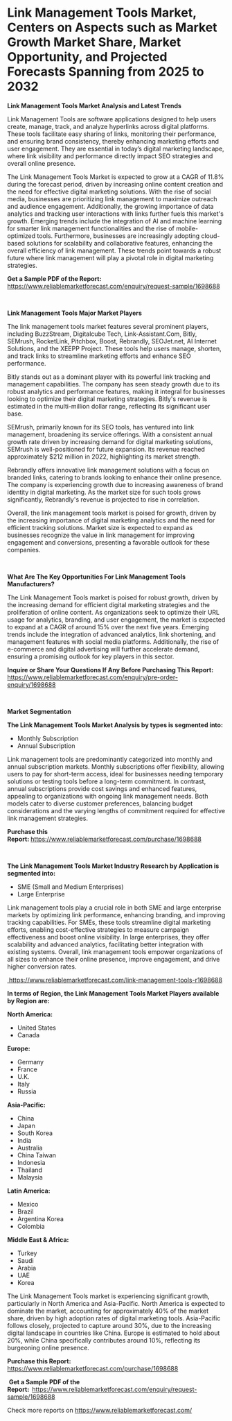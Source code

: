 <p><h1>Link Management Tools Market, Centers on Aspects such as Market Growth Market Share, Market Opportunity, and Projected Forecasts Spanning from 2025 to 2032</h1></p><p><strong>Link Management Tools Market Analysis and Latest Trends</strong></p>
<p><p>Link Management Tools are software applications designed to help users create, manage, track, and analyze hyperlinks across digital platforms. These tools facilitate easy sharing of links, monitoring their performance, and ensuring brand consistency, thereby enhancing marketing efforts and user engagement. They are essential in today’s digital marketing landscape, where link visibility and performance directly impact SEO strategies and overall online presence.</p><p>The Link Management Tools Market is expected to grow at a CAGR of 11.8% during the forecast period, driven by increasing online content creation and the need for effective digital marketing solutions. With the rise of social media, businesses are prioritizing link management to maximize outreach and audience engagement. Additionally, the growing importance of data analytics and tracking user interactions with links further fuels this market's growth. Emerging trends include the integration of AI and machine learning for smarter link management functionalities and the rise of mobile-optimized tools. Furthermore, businesses are increasingly adopting cloud-based solutions for scalability and collaborative features, enhancing the overall efficiency of link management. These trends point towards a robust future where link management will play a pivotal role in digital marketing strategies.</p></p>
<p><strong>Get a Sample PDF of the Report:&nbsp;</strong> <a href="https://www.reliablemarketforecast.com/enquiry/request-sample/1698688?utm_campaign=1842&utm_medium=2&utm_source=Github&utm_content=ia&utm_term=09012025&utm_id=link-management-tools">https://www.reliablemarketforecast.com/enquiry/request-sample/1698688</a></p>
<p>&nbsp;</p>
<p><strong>Link Management Tools Major Market Players</strong></p>
<p><p>The link management tools market features several prominent players, including BuzzStream, Digitalcube Tech, Link-Assistant.Com, Bitly, SEMrush, RocketLink, Pitchbox, Boost, Rebrandly, SEOJet.net, AI Internet Solutions, and the XEEPP Project. These tools help users manage, shorten, and track links to streamline marketing efforts and enhance SEO performance.</p><p>Bitly stands out as a dominant player with its powerful link tracking and management capabilities. The company has seen steady growth due to its robust analytics and performance features, making it integral for businesses looking to optimize their digital marketing strategies. Bitly's revenue is estimated in the multi-million dollar range, reflecting its significant user base.</p><p>SEMrush, primarily known for its SEO tools, has ventured into link management, broadening its service offerings. With a consistent annual growth rate driven by increasing demand for digital marketing solutions, SEMrush is well-positioned for future expansion. Its revenue reached approximately $212 million in 2022, highlighting its market strength.</p><p>Rebrandly offers innovative link management solutions with a focus on branded links, catering to brands looking to enhance their online presence. The company is experiencing growth due to increasing awareness of brand identity in digital marketing. As the market size for such tools grows significantly, Rebrandly's revenue is projected to rise in correlation.</p><p>Overall, the link management tools market is poised for growth, driven by the increasing importance of digital marketing analytics and the need for efficient tracking solutions. Market size is expected to expand as businesses recognize the value in link management for improving engagement and conversions, presenting a favorable outlook for these companies.</p></p>
<p>&nbsp;</p>
<p><strong>What Are The Key Opportunities For Link Management Tools Manufacturers?</strong></p>
<p><p>The Link Management Tools market is poised for robust growth, driven by the increasing demand for efficient digital marketing strategies and the proliferation of online content. As organizations seek to optimize their URL usage for analytics, branding, and user engagement, the market is expected to expand at a CAGR of around 15% over the next five years. Emerging trends include the integration of advanced analytics, link shortening, and management features with social media platforms. Additionally, the rise of e-commerce and digital advertising will further accelerate demand, ensuring a promising outlook for key players in this sector.</p></p>
<p><strong>Inquire or Share Your Questions If Any Before Purchasing This Report:</strong> <a href="https://www.reliablemarketforecast.com/enquiry/pre-order-enquiry/1698688?utm_campaign=1842&utm_medium=2&utm_source=Github&utm_content=ia&utm_term=09012025&utm_id=link-management-tools">https://www.reliablemarketforecast.com/enquiry/pre-order-enquiry/1698688</a></p>
<p>&nbsp;</p>
<p><strong>Market Segmentation</strong></p>
<p><strong>The Link Management Tools Market Analysis by types is segmented into:</strong></p>
<p><ul><li>Monthly Subscription</li><li>Annual Subscription</li></ul></p>
<p><p>Link management tools are predominantly categorized into monthly and annual subscription markets. Monthly subscriptions offer flexibility, allowing users to pay for short-term access, ideal for businesses needing temporary solutions or testing tools before a long-term commitment. In contrast, annual subscriptions provide cost savings and enhanced features, appealing to organizations with ongoing link management needs. Both models cater to diverse customer preferences, balancing budget considerations and the varying lengths of commitment required for effective link management strategies.</p></p>
<p><strong>Purchase this Report:&nbsp;</strong><a href="https://www.reliablemarketforecast.com/purchase/1698688?utm_campaign=1842&utm_medium=2&utm_source=Github&utm_content=ia&utm_term=09012025&utm_id=link-management-tools">https://www.reliablemarketforecast.com/purchase/1698688</a></p>
<p>&nbsp;</p>
<p><strong>The Link Management Tools Market Industry Research by Application is segmented into:</strong></p>
<p><ul><li>SME (Small and Medium Enterprises)</li><li>Large Enterprise</li></ul></p>
<p><p>Link management tools play a crucial role in both SME and large enterprise markets by optimizing link performance, enhancing branding, and improving tracking capabilities. For SMEs, these tools streamline digital marketing efforts, enabling cost-effective strategies to measure campaign effectiveness and boost online visibility. In large enterprises, they offer scalability and advanced analytics, facilitating better integration with existing systems. Overall, link management tools empower organizations of all sizes to enhance their online presence, improve engagement, and drive higher conversion rates.</p></p>
<p><a href="https://www.reliablemarketforecast.com/link-management-tools-r1698688?utm_campaign=1842&utm_medium=2&utm_source=Github&utm_content=ia&utm_term=09012025&utm_id=link-management-tools">&nbsp;https://www.reliablemarketforecast.com/link-management-tools-r1698688</a></p>
<p><strong>In terms of Region, the Link Management Tools Market Players available by Region are:</strong></p>
<p>
    <p> <strong> North America: </strong>
        <ul>
            <li>United States</li>
            <li>Canada</li>
        </ul>
        </p> 
    <p> <strong> Europe: </strong>
        <ul>
            <li>Germany</li>
            <li>France</li>
            <li>U.K.</li>
            <li>Italy</li>
            <li>Russia</li>
        </ul>
        </p> 
    <p> <strong> Asia-Pacific: </strong>
        <ul>
            <li>China</li>
            <li>Japan</li>
            <li>South Korea</li>
            <li>India</li>
            <li>Australia</li>
            <li>China Taiwan</li>
            <li>Indonesia</li>
            <li>Thailand</li>
            <li>Malaysia</li>
        </ul>
        </p> 
    <p> <strong> Latin America: </strong>
        <ul>
            <li>Mexico</li>
            <li>Brazil</li>
            <li>Argentina Korea</li>
            <li>Colombia</li>
        </ul>
        </p> 
    <p> <strong> Middle East & Africa: </strong>
        <ul>
            <li>Turkey</li>
            <li>Saudi</li>
            <li>Arabia</li>
            <li>UAE</li>
            <li>Korea</li>
        </ul>
    </p>
    </p>
<p><p>The Link Management Tools market is experiencing significant growth, particularly in North America and Asia-Pacific. North America is expected to dominate the market, accounting for approximately 40% of the market share, driven by high adoption rates of digital marketing tools. Asia-Pacific follows closely, projected to capture around 30%, due to the increasing digital landscape in countries like China. Europe is estimated to hold about 20%, while China specifically contributes around 10%, reflecting its burgeoning online presence.</p></p>
<p><strong>Purchase this Report: </strong><a href="https://www.reliablemarketforecast.com/purchase/1698688?utm_campaign=1842&utm_medium=2&utm_source=Github&utm_content=ia&utm_term=09012025&utm_id=link-management-tools">https://www.reliablemarketforecast.com/purchase/1698688</a></p>
<p>&nbsp;<strong>Get a Sample PDF of the Report:&nbsp;&nbsp;</strong><a href="https://www.reliablemarketforecast.com/enquiry/request-sample/1698688?utm_campaign=1842&utm_medium=2&utm_source=Github&utm_content=ia&utm_term=09012025&utm_id=link-management-tools">https://www.reliablemarketforecast.com/enquiry/request-sample/1698688</a></p>
<p><strong></strong></p>
<p>Check more reports on <a href="https://www.reliablemarketforecast.com/?utm_campaign=1842&utm_medium=2&utm_source=Github&utm_content=ia&utm_term=09012025&utm_id=link-management-tools">https://www.reliablemarketforecast.com/</a></p>